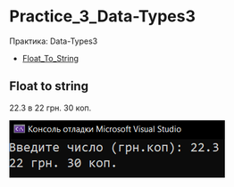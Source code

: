 # Practice_3_Data-Types3
Практика: Data-Types3
* [Float_To_String](Float_To_String)
<p align="center">
  <h2>Float to string</h2>
  <p>22.3 в 22 грн. 30 коп.</p>
  <img src="images/Float_To_String.png">
</p>